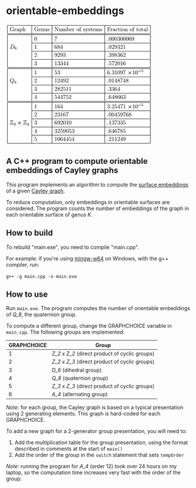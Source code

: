 # orientable-embeddings

![table of counts by surface genus](docs/thesistable.png)

## A C++ program to compute orientable embeddings of Cayley graphs

This program implements an algorithm to compute the [surface embeddings](https://en.wikipedia.org/wiki/Graph_embedding) of a given [Cayley graph](https://en.wikipedia.org/wiki/Cayley_graph).

To reduce computation, only embeddings in orientable surfaces are considered. The program counts the number of embeddings of the graph in each orientable surface of genus *K*.


## How to build

To rebuild "main.exe", you need to compile "main.cpp". 

For example: if you're using [mingw-w64](http://mingw-w64.org/doku.php) on Windows, with the g++ compiler, run:

```g++ -g main.cpp -o main.exe```

## How to use

Run ```main.exe```. The program computes the number of orientable embeddings of *Q_8*, the quaternion group.

To compute a different group, change the GRAPHCHOICE variable in ```main.cpp```. The following groups are implemented:

| GRAPHCHOICE | Group |
|-------------|-------|
| 1           | *Z_2 x Z_2* (direct product of cyclic groups) |
| 2           | *Z_2 x Z_3* (direct product of cyclic groups) |
| 3           | *D_6* (dihedral group)                        |
| 4           | *Q_8* (quaternion group)                      |
| 5           | *Z_3 x Z_3* (direct product of cyclic groups) |
| 6           | *A_4* (alternating group)                     |

*Note:* for each group, the Cayley graph is based on a typical presentation using 2 generating elements. This graph is hard-coded for each GRAPHCHOICE.

To add a new graph for a 2-generator group presentation, you will need to:

1. Add the multiplication table for the group presentation, using the format described in comments at the start of ```main()```
2. Add the order of the group in the ```switch``` statement that sets ```tempOrder```

*Note:* running the program for *A_4* (order 12) took over 24 hours on my laptop, so the computation time increases very fast with the order of the group.

